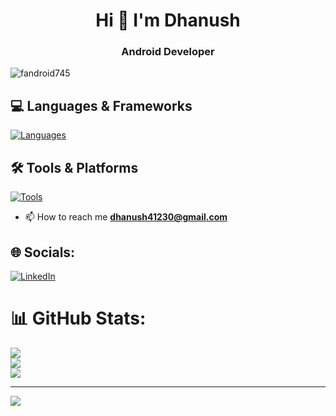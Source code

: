 <h1 align="center">Hi 👋 I'm Dhanush </h1>
<h3 align="center"> Android Developer</h3>

<p align="left"> <img src="https://komarev.com/ghpvc/?username=fandroid745&label=Profile%20views&color=0e75b6&style=flat" alt="fandroid745" /> </p>


## 💻 Languages & Frameworks

[![Languages](https://skillicons.dev/icons?i=kotlin,java,cpp,c&theme=dark)](https://skillicons.dev)

## 🛠 Tools & Platforms

[![Tools](https://skillicons.dev/icons?i=androidstudio,vscode,linux,git,github&theme=dark)](https://skillicons.dev)


- 📫 How to reach me **dhanush41230@gmail.com**


## 🌐 Socials:
[![LinkedIn](https://img.shields.io/badge/LinkedIn-%230077B5.svg?logo=linkedin&logoColor=white)](https://in.linkedin.com/in/dhanush-sugganahalli-078117269) 

# 📊 GitHub Stats:
![](https://github-readme-stats.vercel.app/api?username=fandroid745&theme=dark&hide_border=false&include_all_commits=false&count_private=true)<br/>
![](https://nirzak-streak-stats.vercel.app/?user=fandroid745&theme=dark&hide_border=false)<br/>
![](https://github-readme-stats.vercel.app/api/top-langs/?username=fandroid745&theme=dark&hide_border=false&include_all_commits=false&count_private=true&layout=compact)

---
[![](https://visitcount.itsvg.in/api?id=fandroid745&icon=0&color=0)](https://visitcount.itsvg.in)

<!-- Proudly created with GPRM ( https://gprm.itsvg.in ) -->
